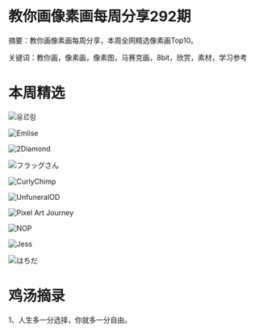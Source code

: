 # 教你画像素画每周分享292期


  摘要：教你画像素画每周分享，本周全网精选像素画Top10。

  关键词：教你画，像素画，像素图，马赛克画，8bit，欣赏，素材，学习参考

# 本周精选

![유르링](https://pbs.twimg.com/media/GQj_j49akAIxkdU?format=png&name=4096x4096)

![Emlise](https://pbs.twimg.com/media/GQn8w6pW0AAAwcl?format=png&name=small)

![2Diamond](https://pbs.twimg.com/media/GQkgJPpa4AAPRvH?format=png&name=small)

![フラッグさん](https://pbs.twimg.com/media/GQmxZaHawAAH2h3?format=png&name=small)

![CurlyChimp](https://pbs.twimg.com/media/GQkqMcEakAEGHW8?format=png&name=small)

![UnfuneralOD](https://pbs.twimg.com/media/GQno2F_WQAAca1N?format=png&name=small)

![Pixel Art Journey](https://pbs.twimg.com/media/GQgjs8tXMAAntMe?format=png&name=small)

![NOP](https://pbs.twimg.com/media/GQnFQZeWMAAVRqs?format=png&name=small)

![Jess](https://pbs.twimg.com/media/GQiTPExWoAAOcpd?format=png&name=small)

![はちだ](https://pbs.twimg.com/media/GQfMo7abEAAO9qK?format=jpg&name=small)



# 鸡汤摘录

1、人生多一分选择，你就多一分自由。